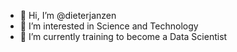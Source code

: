 - 👋 Hi, I’m @dieterjanzen
- 👀 I’m interested in Science and Technology
- 🌱 I’m currently training to become a Data Scientist
